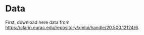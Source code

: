 # Data

First, download here data from https://clarin.eurac.edu/repository/xmlui/handle/20.500.12124/6.

